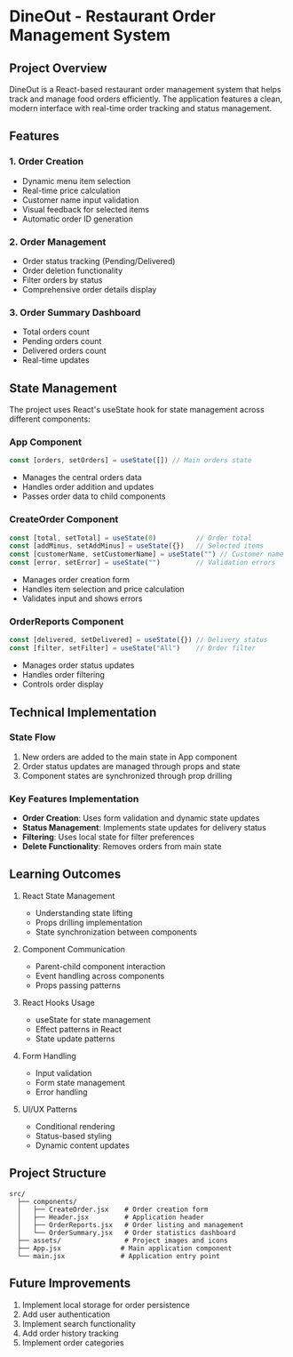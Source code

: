 # DineOut - Restaurant Order Management System

## Project Overview
DineOut is a React-based restaurant order management system that helps track and manage food orders efficiently. The application features a clean, modern interface with real-time order tracking and status management.

## Features

### 1. Order Creation
- Dynamic menu item selection
- Real-time price calculation
- Customer name input validation
- Visual feedback for selected items
- Automatic order ID generation

### 2. Order Management
- Order status tracking (Pending/Delivered)
- Order deletion functionality
- Filter orders by status
- Comprehensive order details display

### 3. Order Summary Dashboard
- Total orders count
- Pending orders count
- Delivered orders count
- Real-time updates

## State Management

The project uses React's useState hook for state management across different components:

### App Component
```javascript
const [orders, setOrders] = useState([]) // Main orders state
```
- Manages the central orders data
- Handles order addition and updates
- Passes order data to child components

### CreateOrder Component
```javascript
const [total, setTotal] = useState(0)          // Order total
const [addMinus, setAddMinus] = useState({})   // Selected items
const [customerName, setCustomerName] = useState("") // Customer name
const [error, setError] = useState("")         // Validation errors
```
- Manages order creation form
- Handles item selection and price calculation
- Validates input and shows errors

### OrderReports Component
```javascript
const [delivered, setDelivered] = useState({}) // Delivery status
const [filter, setFilter] = useState("All")    // Order filter
```
- Manages order status updates
- Handles order filtering
- Controls order display

## Technical Implementation

### State Flow
1. New orders are added to the main state in App component
2. Order status updates are managed through props and state
3. Component states are synchronized through prop drilling

### Key Features Implementation
- **Order Creation**: Uses form validation and dynamic state updates
- **Status Management**: Implements state updates for delivery status
- **Filtering**: Uses local state for filter preferences
- **Delete Functionality**: Removes orders from main state

## Learning Outcomes

1. React State Management
   - Understanding state lifting
   - Props drilling implementation
   - State synchronization between components

2. Component Communication
   - Parent-child component interaction
   - Event handling across components
   - Props passing patterns

3. React Hooks Usage
   - useState for state management
   - Effect patterns in React
   - State update patterns

4. Form Handling
   - Input validation
   - Form state management
   - Error handling

5. UI/UX Patterns
   - Conditional rendering
   - Status-based styling
   - Dynamic content updates

## Project Structure
```
src/
  ├── components/
  │   ├── CreateOrder.jsx    # Order creation form
  │   ├── Header.jsx         # Application header
  │   ├── OrderReports.jsx   # Order listing and management
  │   └── OrderSummary.jsx   # Order statistics dashboard
  ├── assets/                # Project images and icons
  ├── App.jsx               # Main application component
  └── main.jsx              # Application entry point
```

## Future Improvements
1. Implement local storage for order persistence
2. Add user authentication
3. Implement search functionality
4. Add order history tracking
5. Implement order categories
```
